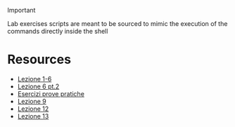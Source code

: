 > [!IMPORTANT]
> Lab exercises scripts are meant to be sourced to mimic the execution of the commands directly inside the shell
 
# Resources

- [Lezione 1-6](http://www.cs.unibo.it/~ghini/didattica/sistemioperativi/4bis_laboratorioshell.pdf)
- [Lezione 6 pt.2](http://www.cs.unibo.it/~ghini/didattica/sistemioperativi/4bis4_laboratorioshell.pdf)
- [Esercizi prove pratiche](http://www.cs.unibo.it/~ghini/didattica/sistemioperativi/LabEsamiBash.pdf)
- [Lezione 9](http://www.cs.unibo.it/~ghini/didattica/sistemioperativi/EstrattoProvePraticheOnline_2020_07_17__2020_09_10.pdf)
- [Lezione 12](http://www.cs.unibo.it/~ghini/didattica/sistemioperativi/6h_EserciziBash_1053_1054.pdf)
- [Lezione 13](http://www.cs.unibo.it/~ghini/didattica/sistemioperativi/6ib_EserciziBash_1063.pdf)
